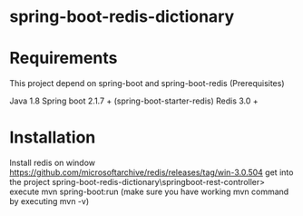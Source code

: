 # spring-boot-redis-dictionary
# Requirements
This project depend on spring-boot and spring-boot-redis (Prerequisites)

Java 1.8
Spring boot 2.1.7 + (spring-boot-starter-redis)
Redis 3.0 +

# Installation
Install redis on window https://github.com/microsoftarchive/redis/releases/tag/win-3.0.504
get into the project spring-boot-redis-dictionary\springboot-rest-controller>
execute mvn spring-boot:run (make sure you have working mvn command by executing mvn -v) 
